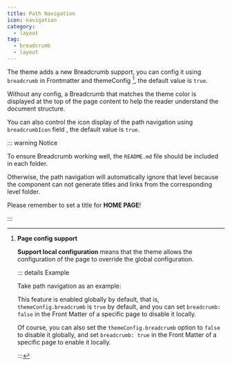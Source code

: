 ```yaml
---
title: Path Navigation
icon: navigation
category:
  - layout
tag:
  - breadcrumb
  - layout
---
```


The theme adds a new Breadcrumb support, you can config it using `breadcrumb` in Frontmatter and themeConfig <Badge text="Support page config" /> [^supportpageconfig], the default value is `true`.

Without any config, a Breadcrumb that matches the theme color is displayed at the top of the page content to help the reader understand the document structure.

<!-- more -->

You can also control the icon display of the path navigation using `breadcrumbIcon` field <Badge text="Support page config" />, the default value is `true`.

::: warning Notice

To ensure Breadcrumb working well, the `README.md` file should be included in each folder.

Otherwise, the path navigation will automatically ignore that level because the component can not generate titles and links from the corresponding level folder.

Please remember to set a title for **HOME PAGE**!

:::

[^supportpageconfig]: **Page config support**

    **Support local configuration**<Badge text="Support page config" /> means that the theme allows the configuration of the page to override the global configuration.

    ::: details Example

    Take path navigation as an example:

    This feature is enabled globally by default, that is, `themeConfig.breadcrumb` is `true` by default, and you can set `breadcrumb: false` in the Front Matter of a specific page to disable it locally.

    Of course, you can also set the `themeConfig.breadcrumb` option to `false` to disable it globally, and set `breadcrumb: true` in the Front Matter of a specific page to enable it locally.

    :::
